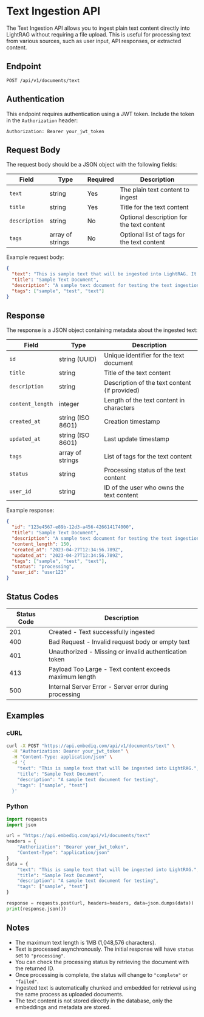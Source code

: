 # Text Ingestion API

The Text Ingestion API allows you to ingest plain text content directly into LightRAG without requiring a file upload. This is useful for processing text from various sources, such as user input, API responses, or extracted content.

## Endpoint

`POST /api/v1/documents/text`

## Authentication

This endpoint requires authentication using a JWT token. Include the token in the `Authorization` header:

```
Authorization: Bearer your_jwt_token
```

## Request Body

The request body should be a JSON object with the following fields:

| Field | Type | Required | Description |
|-------|------|----------|-------------|
| `text` | string | Yes | The plain text content to ingest |
| `title` | string | Yes | Title for the text content |
| `description` | string | No | Optional description for the text content |
| `tags` | array of strings | No | Optional list of tags for the text content |

Example request body:

```json
{
  "text": "This is sample text that will be ingested into LightRAG. It can contain multiple paragraphs and will be automatically chunked and processed for retrieval.",
  "title": "Sample Text Document",
  "description": "A sample text document for testing the text ingestion API",
  "tags": ["sample", "test", "text"]
}
```

## Response

The response is a JSON object containing metadata about the ingested text:

| Field | Type | Description |
|-------|------|-------------|
| `id` | string (UUID) | Unique identifier for the text document |
| `title` | string | Title of the text content |
| `description` | string | Description of the text content (if provided) |
| `content_length` | integer | Length of the text content in characters |
| `created_at` | string (ISO 8601) | Creation timestamp |
| `updated_at` | string (ISO 8601) | Last update timestamp |
| `tags` | array of strings | List of tags for the text content |
| `status` | string | Processing status of the text content |
| `user_id` | string | ID of the user who owns the text content |

Example response:

```json
{
  "id": "123e4567-e89b-12d3-a456-426614174000",
  "title": "Sample Text Document",
  "description": "A sample text document for testing the text ingestion API",
  "content_length": 150,
  "created_at": "2023-04-27T12:34:56.789Z",
  "updated_at": "2023-04-27T12:34:56.789Z",
  "tags": ["sample", "test", "text"],
  "status": "processing",
  "user_id": "user123"
}
```

## Status Codes

| Status Code | Description |
|-------------|-------------|
| 201 | Created - Text successfully ingested |
| 400 | Bad Request - Invalid request body or empty text |
| 401 | Unauthorized - Missing or invalid authentication token |
| 413 | Payload Too Large - Text content exceeds maximum length |
| 500 | Internal Server Error - Server error during processing |

## Examples

### cURL

```bash
curl -X POST "https://api.embediq.com/api/v1/documents/text" \
  -H "Authorization: Bearer your_jwt_token" \
  -H "Content-Type: application/json" \
  -d '{
    "text": "This is sample text that will be ingested into LightRAG.",
    "title": "Sample Text Document",
    "description": "A sample text document for testing",
    "tags": ["sample", "test"]
  }'
```

### Python

```python
import requests
import json

url = "https://api.embediq.com/api/v1/documents/text"
headers = {
    "Authorization": "Bearer your_jwt_token",
    "Content-Type": "application/json"
}
data = {
    "text": "This is sample text that will be ingested into LightRAG.",
    "title": "Sample Text Document",
    "description": "A sample text document for testing",
    "tags": ["sample", "test"]
}

response = requests.post(url, headers=headers, data=json.dumps(data))
print(response.json())
```

## Notes

- The maximum text length is 1MB (1,048,576 characters).
- Text is processed asynchronously. The initial response will have `status` set to `"processing"`.
- You can check the processing status by retrieving the document with the returned ID.
- Once processing is complete, the status will change to `"complete"` or `"failed"`.
- Ingested text is automatically chunked and embedded for retrieval using the same process as uploaded documents.
- The text content is not stored directly in the database, only the embeddings and metadata are stored.
